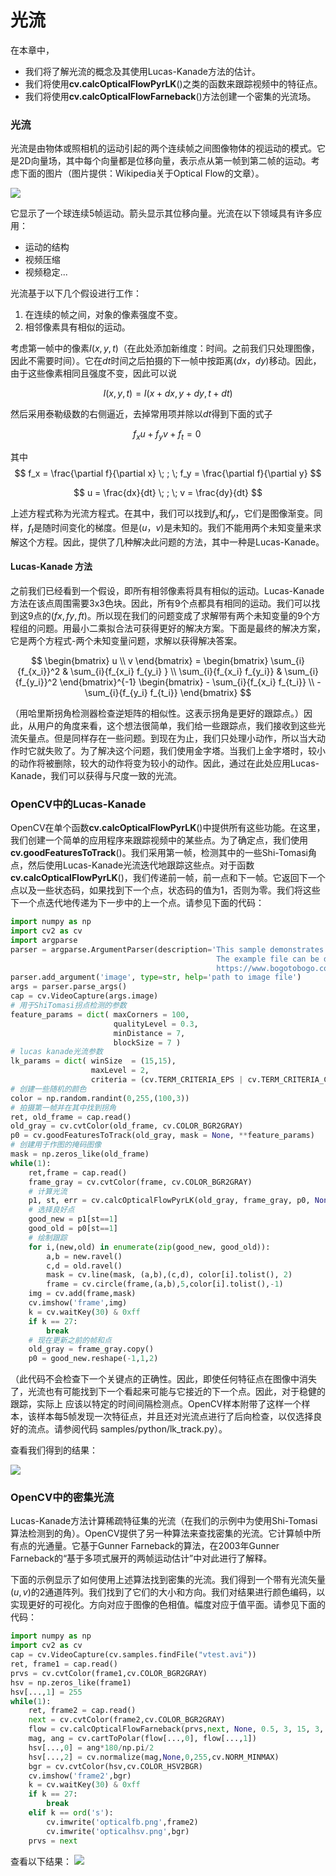 # 光流



  

在本章中，
- 我们将了解光流的概念及其使用Lucas-Kanade方法的估计。
- 我们将使用**cv.calcOpticalFlowPyrLK**()之类的函数来跟踪视频中的特征点。
- 我们将使用**cv.calcOpticalFlowFarneback**()方法创建一个密集的光流场。

### 光流

光流是由物体或照相机的运动引起的两个连续帧之间图像物体的视运动的模式。它是2D向量场，其中每个向量都是位移向量，表示点从第一帧到第二帧的运动。考虑下面的图片（图片提供：Wikipedia关于Optical Flow的文章）。

![](6_3_%E5%85%89%E6%B5%81.assets/optical_flow_basic1-1695539762934-31.jpg)

它显示了一个球连续5帧运动。箭头显示其位移向量。光流在以下领域具有许多应用：
- 运动的结构
- 视频压缩
- 视频稳定...

光流基于以下几个假设进行工作：
1. 在连续的帧之间，对象的像素强度不变。
2. 相邻像素具有相似的运动。

考虑第一帧中的像素$I(x,y,t)$（在此处添加新维度：时间。之前我们只处理图像，因此不需要时间）。它在$dt$时间之后拍摄的下一帧中按距离$(dx，dy)$移动。因此，由于这些像素相同且强度不变，因此可以说

$$
I(x,y,t) = I(x+dx, y+dy, t+dt)
$$

然后采用泰勒级数的右侧逼近，去掉常用项并除以$dt$得到下面的式子

$$
f_x u + f_y v + f_t = 0 \;
$$

其中
$$
f_x = \frac{\partial f}{\partial x} \; ; \; f_y = \frac{\partial f}{\partial y}
$$

$$
u = \frac{dx}{dt} \; ; \; v = \frac{dy}{dt}
$$

上述方程式称为光流方程式。在其中，我们可以找到$f_x$和$f_y$，它们是图像渐变。同样，$f_t$是随时间变化的梯度。但是$(u，v)$是未知的。我们不能用两个未知变量来求解这个方程。因此，提供了几种解决此问题的方法，其中一种是Lucas-Kanade。

#### Lucas-Kanade 方法

之前我们已经看到一个假设，即所有相邻像素将具有相似的运动。Lucas-Kanade方法在该点周围需要3x3色块。因此，所有9个点都具有相同的运动。我们可以找到这9点的$(fx,fy,ft)$。所以现在我们的问题变成了求解带有两个未知变量的9个方程组的问题。用最小二乘拟合法可获得更好的解决方案。下面是最终的解决方案，它是两个方程式-两个未知变量问题，求解以获得解决答案。

$$
\begin{bmatrix} u \\ v \end{bmatrix} = \begin{bmatrix} \sum_{i}{f_{x_i}}^2 & \sum_{i}{f_{x_i} f_{y_i} } \\ \sum_{i}{f_{x_i} f_{y_i}} & \sum_{i}{f_{y_i}}^2 \end{bmatrix}^{-1} \begin{bmatrix} - \sum_{i}{f_{x_i} f_{t_i}} \\ - \sum_{i}{f_{y_i} f_{t_i}} \end{bmatrix}
$$

（用哈里斯拐角检测器检查逆矩阵的相似性。这表示拐角是更好的跟踪点。）因此，从用户的角度来看，这个想法很简单，我们给一些跟踪点，我们接收到这些光流矢量点。但是同样存在一些问题。到现在为止，我们只处理小动作，所以当大动作时它就失败了。为了解决这个问题，我们使用金字塔。当我们上金字塔时，较小的动作将被删除，较大的动作将变为较小的动作。因此，通过在此处应用Lucas-Kanade，我们可以获得与尺度一致的光流。

### OpenCV中的Lucas-Kanade

OpenCV在单个函数**cv.calcOpticalFlowPyrLK**()中提供所有这些功能。在这里，我们创建一个简单的应用程序来跟踪视频中的某些点。为了确定点，我们使用**cv.goodFeaturesToTrack**()。我们采用第一帧，检测其中的一些Shi-Tomasi角点，然后使用Lucas-Kanade光流迭代地跟踪这些点。对于函数**cv.calcOpticalFlowPyrLK**()，我们传递前一帧，前一点和下一帧。它返回下一个点以及一些状态码，如果找到下一个点，状态码的值为1，否则为零。我们将这些下一个点迭代地传递为下一步中的上一个点。请参见下面的代码：

```python
import numpy as np
import cv2 as cv
import argparse
parser = argparse.ArgumentParser(description='This sample demonstrates Lucas-Kanade Optical Flow calculation. \
                                              The example file can be downloaded from: \
                                              https://www.bogotobogo.com/python/OpenCV_Python/images/mean_shift_tracking/slow_traffic_small.mp4')
parser.add_argument('image', type=str, help='path to image file')
args = parser.parse_args()
cap = cv.VideoCapture(args.image)
# 用于ShiTomasi拐点检测的参数
feature_params = dict( maxCorners = 100,
                       qualityLevel = 0.3,
                       minDistance = 7,
                       blockSize = 7 )
# lucas kanade光流参数
lk_params = dict( winSize  = (15,15),
                  maxLevel = 2,
                  criteria = (cv.TERM_CRITERIA_EPS | cv.TERM_CRITERIA_COUNT, 10, 0.03))
# 创建一些随机的颜色
color = np.random.randint(0,255,(100,3))
# 拍摄第一帧并在其中找到拐角
ret, old_frame = cap.read()
old_gray = cv.cvtColor(old_frame, cv.COLOR_BGR2GRAY)
p0 = cv.goodFeaturesToTrack(old_gray, mask = None, **feature_params)
# 创建用于作图的掩码图像
mask = np.zeros_like(old_frame)
while(1):
    ret,frame = cap.read()
    frame_gray = cv.cvtColor(frame, cv.COLOR_BGR2GRAY)
    # 计算光流
    p1, st, err = cv.calcOpticalFlowPyrLK(old_gray, frame_gray, p0, None, **lk_params)
    # 选择良好点
    good_new = p1[st==1]
    good_old = p0[st==1]
    # 绘制跟踪
    for i,(new,old) in enumerate(zip(good_new, good_old)):
        a,b = new.ravel()
        c,d = old.ravel()
        mask = cv.line(mask, (a,b),(c,d), color[i].tolist(), 2)
        frame = cv.circle(frame,(a,b),5,color[i].tolist(),-1)
    img = cv.add(frame,mask)
    cv.imshow('frame',img)
    k = cv.waitKey(30) & 0xff
    if k == 27:
        break
    # 现在更新之前的帧和点
    old_gray = frame_gray.copy()
    p0 = good_new.reshape(-1,1,2)
```

（此代码不会检查下一个关键点的正确性。因此，即使任何特征点在图像中消失了，光流也有可能找到下一个看起来可能与它接近的下一个点。因此，对于稳健的跟踪，实际上 应该以特定的时间间隔检测点。OpenCV样本附带了这样一个样本，该样本每5帧发现一次特征点，并且还对光流点进行了后向检查，以仅选择良好的流点。请参阅代码 samples/python/lk_track.py）。

查看我们得到的结果：

![](6_3_%E5%85%89%E6%B5%81.assets/opticalflow_lk.jpg)

### OpenCV中的密集光流

Lucas-Kanade方法计算稀疏特征集的光流（在我们的示例中为使用Shi-Tomasi算法检测到的角）。OpenCV提供了另一种算法来查找密集的光流。它计算帧中所有点的光通量。它基于Gunner Farneback的算法，在2003年Gunner Farneback的“基于多项式展开的两帧运动估计”中对此进行了解释。

下面的示例显示了如何使用上述算法找到密集的光流。我们得到一个带有光流矢量$(u,v)$的2通道阵列。我们找到了它们的大小和方向。我们对结果进行颜色编码，以实现更好的可视化。方向对应于图像的色相值。幅度对应于值平面。请参见下面的代码： 

```python
import numpy as np
import cv2 as cv
cap = cv.VideoCapture(cv.samples.findFile("vtest.avi"))
ret, frame1 = cap.read()
prvs = cv.cvtColor(frame1,cv.COLOR_BGR2GRAY)
hsv = np.zeros_like(frame1)
hsv[...,1] = 255
while(1):
    ret, frame2 = cap.read()
    next = cv.cvtColor(frame2,cv.COLOR_BGR2GRAY)
    flow = cv.calcOpticalFlowFarneback(prvs,next, None, 0.5, 3, 15, 3, 5, 1.2, 0)
    mag, ang = cv.cartToPolar(flow[...,0], flow[...,1])
    hsv[...,0] = ang*180/np.pi/2
    hsv[...,2] = cv.normalize(mag,None,0,255,cv.NORM_MINMAX)
    bgr = cv.cvtColor(hsv,cv.COLOR_HSV2BGR)
    cv.imshow('frame2',bgr)
    k = cv.waitKey(30) & 0xff
    if k == 27:
        break
    elif k == ord('s'):
        cv.imwrite('opticalfb.png',frame2)
        cv.imwrite('opticalhsv.png',bgr)
    prvs = next
```

查看以下结果：
![](6_3_%E5%85%89%E6%B5%81.assets/opticalfb.jpg)
